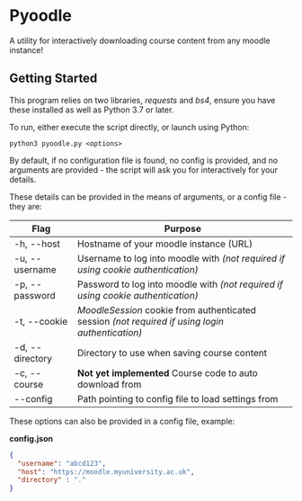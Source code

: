 # Pyoodle
A utility for interactively downloading course content from any moodle instance!

## Getting Started
This program relies on two libraries, *requests* and *bs4*, ensure you have these installed as well as
Python 3.7 or later.

To run, either execute the script directly, or launch using Python:
```shell script
python3 pyoodle.py <options>
```
By default, if no configuration file is found, no config is provided, and no arguments are provided - the script will
ask you for interactively for your details.

These details can be provided in the means of arguments, or a config file - they are:

| Flag              | Purpose                                       |
| ----------------- | --------------------------------------------- |
| -h, --host        | Hostname of your moodle instance (URL)        |
| -u, --username    | Username to log into moodle with *(not required if using cookie authentication)* |
| -p, --password    | Password to log into moodle with *(not required if using cookie authentication)* |
| -t, --cookie      | *MoodleSession* cookie from authenticated session *(not required if using login authentication)*  |
| -d, --directory   | Directory to use when saving course content   |
| -c, --course      | **Not yet implemented** Course code to auto download from |
| --config          | Path pointing to config file to load settings from |

These options can also be provided in a config file, example:

**config.json**
```json
{
  "username": "abcd123",
  "host": "https://moodle.myuniversity.ac.uk",
  "directory" : "."
}
```